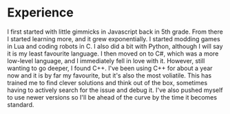 # Experience
I first started with little gimmicks in Javascript back in 5th grade. From there I started learning more, and it grew exponentially. I started modding games in Lua and coding robots in C. I also did a bit with Python, although I will say it is my least favourite language. I then moved on to C#, which was a more low-level language, and I immediately fell in love with it. However, still wanting to go deeper, I found C++. I've been using C++ for about a year now and it is by far my favourite, but it's also the most voliatile. This has trained me to find clever solutions and think out of the box, sometimes having to actively search for the issue and debug it. I've also pushed myself to use newer versions so I'll be ahead of the curve by the time it becomes standard.
